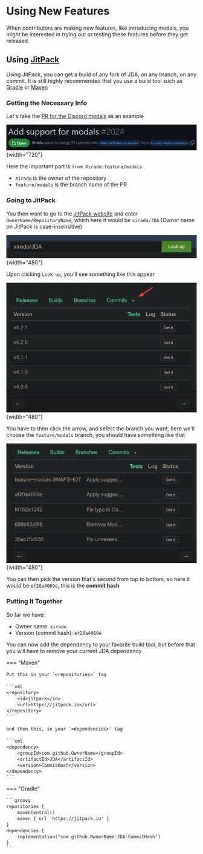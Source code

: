 # Using New Features

When contributors are making new features, like introducing modals, 
you might be interested in trying out or testing these features before they get released.

## Using [JitPack](https://jitpack.io)

Using JitPack, you can get a build of any fork of JDA, on any branch, on any commit.
It is still highly recommended that you use a build tool such as [Gradle](https://gradle.org) or [Maven](https://maven.apache.org)

### Getting the Necessary Info

Let's take the [PR for the Discord modals](https://github.com/DV8FromTheWorld/JDA/pull/2024) as an example

![img.png](../assets/images/github_pr.png){width="720"}

Here the important part is `from Xirado:feature/modals`

* `Xirado` is the owner of the repository
* `feature/modals` is the branch name of the PR

### Going to JitPack

You then want to go to the [JitPack website](https://jitpack.io/) and enter `OwnerName/RepositoryName`, which here it would be `xirado/JDA` (Owner name on JitPack is case-insensitive)

![img.png](../assets/images/jitpack_enter_repo.png){width="480"}

Upon clicking `Look up`, you'll see something like this appear

![img.png](../assets/images/jitpack_selected_repo.png){width="480"}

You have to then click the arrow, and select the branch you want, here we'll choose the `feature/modals` branch, you should have something like that

![img.png](../assets/images/jitpack_selected_branch.png){width="480"}

You can then pick the version that's second from top to bottom, so here it would be `ef20a4069e`, this is the **commit hash**

### Putting It Together

So far we have:

* Owner name: `xirado`
* Version (commit hash): `ef20a4069e`

You can now add the dependency to your favorite build tool, but before that you will have to remove your current JDA dependency

=== "Maven"

    Put this in your `<repositories>` tag    

    ```xml
    <repository>
        <id>jitpack</id>
        <url>https://jitpack.io</url>
    </repository>
    ```

    and then this, in your `<dependencies>` tag

    ```xml
    <dependency>
        <groupId>com.github.OwnerName</groupId>
        <artifactId>JDA</artifactId>
        <version>CommitHash</version>
    </dependency>
    ```

=== "Gradle"
    
    ```groovy
    repositories {
        mavenCentral()
        maven { url 'https://jitpack.io' }
    }
    dependencies {
        implementation("com.github.OwnerName:JDA:CommitHash")
    }
    ```